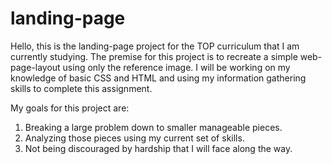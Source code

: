# landing-page

Hello, this is the landing-page project for the TOP curriculum that I am currently studying. The premise for this project is to recreate a simple web-page-layout using only the reference image. I will be working on my knowledge of basic CSS and HTML and using my information gathering skills to complete this assignment.

My goals for this project are:
1. Breaking a large problem down to smaller manageable pieces.
2. Analyzing those pieces using my current set of skills.
3. Not being discouraged by hardship that I will face along the way.

